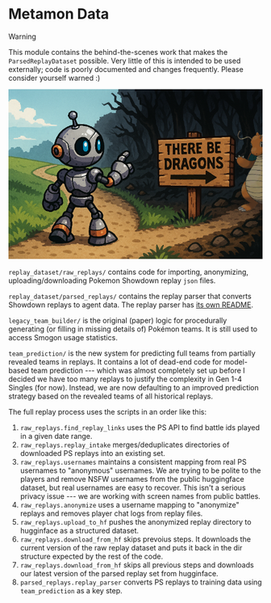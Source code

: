 # Metamon Data

> [!WARNING]
> 
> This module contains the behind-the-scenes work that makes the `ParsedReplayDataset` possible. Very little of this is intended to be used externally; code is poorly documented and changes frequently. Please consider yourself warned :)


<p align="center">
  <img src="../../media/replay_parser_warning.png">
</p>


`replay_dataset/raw_replays/` contains code for importing, anonymizing, uploading/downloading Pokemon Showdown replay `json` files.

`replay_dataset/parsed_replays/` contains the replay parser that converts Showdown replays to agent data. The replay parser has [its own README](parsed_replays/README.md).


`legacy_team_builder/` is the original (paper) logic for procedurally generating (or filling in missing details of) Pokémon teams. It is still used to access Smogon usage statistics.

`team_prediction/` is the new system for predicting full teams from partially revealed teams in replays. It contains a lot of dead-end code for model-based team prediction --- which was almost completely set up before I decided we have too many replays to justify the complexity in Gen 1-4 Singles (for now). Instead, we are now defaulting to an improved prediction strategy based on the revealed teams of all historical replays.


The full replay process uses the scripts in an order like this:

1. `raw_replays.find_replay_links` uses the PS API to find battle ids played in a given date range.
2. `raw_replays.replay_intake` merges/deduplicates directories of downloaded PS replays into an existing set.
3. `raw_replays.usernames` maintains a consistent mapping from real PS usernames to "anonymous" usernames. We are trying to be polite to the players and remove NSFW usernames from the public huggingface dataset, but real usernames are easy to recover. This isn't a serious privacy issue --- we are working with screen names from public battles.
4. `raw_replays.anonymize` uses a username mapping to "anonymize" replays and removes player chat logs from replay files.
5. `raw_replays.upload_to_hf` pushes the anonymized replay directory to hugginface as a structured dataset.
6. `raw_replays.download_from_hf` skips prevoius steps. It downloads the current version of the raw replay dataset and puts it back in the dir structure expected by the rest of the code.
7. `raw_replays.download_from_hf` skips all previous steps and downloads our latest version of the parsed replay set from hugginface.
8. `parsed_replays.replay_parser` converts PS replays to training data using `team_prediction` as a key step.



